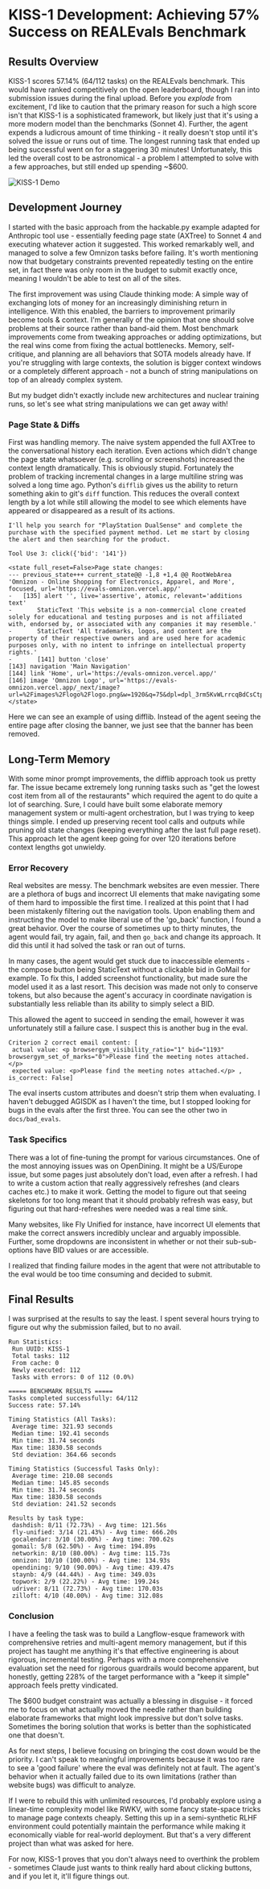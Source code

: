 # KISS-1 Development: Achieving 57% Success on REALEvals Benchmark

## Results Overview

KISS-1 scores 57.14% (64/112 tasks) on the REALEvals benchmark. This would have ranked competitively on the open leaderboard, though I ran into submission issues during the final upload. Before you *explode* from excitement, I'd like to caution that the primary reason for such a high score isn't that KISS-1 is a sophisticated framework, but likely just that it's using a more modern model than the benchmarks (Sonnet 4). Further, the agent expends a ludicrous amount of time thinking - it really doesn't stop until it's solved the issue or runs out of time. The longest running task that ended up being successful went on for a staggering 30 minutes! Unfortunately, this led the overall cost to be astronomical - a problem I attempted to solve with a few approaches, but still ended up spending ~$600.

![KISS-1 Demo](assets/demo.gif)

## Development Journey

I started with the basic approach from the hackable.py example adapted for Anthropic tool use - essentially feeding page state (AXTree) to Sonnet 4 and executing whatever action it suggested. This worked remarkably well, and managed to solve a few Omnizon tasks before failing. It's worth mentioning now that budgetary constraints prevented repeatedly testing on the entire set, in fact there was only room in the budget to submit exactly once, meaning I wouldn't be able to test on all of the sites.

The first improvement was using Claude thinking mode: A simple way of exchanging lots of money for an increasingly diminishing return in intelligence. With this enabled, the barriers to improvement primarily become tools & context. I'm generally of the opinion that one should solve problems at their source rather than band-aid them. Most benchmark improvements come from tweaking approaches or adding optimizations, but the real wins come from fixing the actual bottlenecks. Memory, self-critique, and planning are all behaviors that SOTA models already have. If you're struggling with large contexts, the solution is bigger context windows or a completely different approach - not a bunch of string manipulations on top of an already complex system.

But my budget didn't exactly include new architectures and nuclear training runs, so let's see what string manipulations we can get away with!

### Page State & Diffs
First was handling memory. The naive system appended the full AXTree to the conversational history each iteration. Even actions which didn't change the page state whatsoever (e.g. scrolling or screenshots) increased the context length dramatically. This is obviously stupid. Fortunately the problem of tracking incremental changes in a large multiline string was solved a long time ago. Python's `difflib` gives us the ability to return something akin to git's `diff` function. This reduces the overall context length by a lot while still allowing the model to see which elements have appeared or disappeared as a result of its actions.

```
I'll help you search for "PlayStation DualSense" and complete the purchase with the specified payment method. Let me start by closing the alert and then searching for the product.
 
Tool Use 3: click({'bid': '141'})

<state full_reset=False>Page state changes:
--- previous_state+++ current_state@@ -1,8 +1,4 @@ RootWebArea 'Omnizon - Online Shopping for Electronics, Apparel, and More', focused, url='https://evals-omnizon.vercel.app/'
-	[135] alert '', live='assertive', atomic, relevant='additions text'
-		StaticText 'This website is a non-commercial clone created solely for educational and testing purposes and is not affiliated with, endorsed by, or associated with any companies it may resemble.'
-		StaticText 'All trademarks, logos, and content are the property of their respective owners and are used here for academic purposes only, with no intent to infringe on intellectual property rights.'
-		[141] button 'close'
[143] navigation 'Main Navigation'
[144] link 'Home', url='https://evals-omnizon.vercel.app/'
[146] image 'Omnizon Logo', url='https://evals-omnizon.vercel.app/_next/image?url=%2Fimages%2Flogo%2Flogo.png&w=1920&q=75&dpl=dpl_3rm5KvWLrrcqBdCsCtpmpa8khjso'
</state>
```

Here we can see an example of using difflib. Instead of the agent seeing the entire page after closing the banner, we just see that the banner has been removed.

## Long-Term Memory

With some minor prompt improvements, the difflib approach took us pretty far. The issue became extremely long running tasks such as "get the lowest cost item from all of the restaurants" which required the agent to do quite a lot of searching. Sure, I could have built some elaborate memory management system or multi-agent orchestration, but I was trying to keep things simple. I ended up preserving recent tool calls and outputs while pruning old state changes (keeping everything after the last full page reset). This approach let the agent keep going for over 120 iterations before context lengths got unwieldy.

### Error Recovery

Real websites are messy. The benchmark websites are even messier. There are a plethora of bugs and incorrect UI elements that make navigating some of them hard to impossible the first time. I realized at this point that I had been mistakenly filtering out the navigation tools. Upon enabling them and instructing the model to make liberal use of the 'go_back' function, I found a great behavior. Over the course of sometimes up to thirty minutes, the agent would fail, try again, fail, and then `go_back` and change its approach. It did this until it had solved the task or ran out of turns.

In many cases, the agent would get stuck due to inaccessible elements - the compose button being StaticText without a clickable bid in GoMail for example. To fix this, I added screenshot functionality, but made sure the model used it as a last resort. This decision was made not only to conserve tokens, but also because the agent's accuracy in coordinate navigation is substantially less reliable than its ability to simply select a BID.

This allowed the agent to succeed in sending the email, however it was unfortunately still a failure case. I suspect this is another bug in the eval.

```
Criterion 2 correct email content: [
 actual value: <p browsergym_visibility_ratio="1" bid="1193" browsergym_set_of_marks="0">Please find the meeting notes attached.</p>
 expected value: <p>Please find the meeting notes attached.</p> , is_correct: False]
```

The eval inserts custom attributes and doesn't strip them when evaluating. I haven't debugged AGISDK as I haven't the time, but I stopped looking for bugs in the evals after the first three. You can see the other two in `docs/bad_evals`.

### Task Specifics

There was a lot of fine-tuning the prompt for various circumstances. One of the most annoying issues was on OpenDining. It might be a US/Europe issue, but some pages just absolutely don't load, even after a refresh. I had to write a custom action that really aggressively refreshes (and clears caches etc.) to make it work. Getting the model to figure out that seeing skeletons for too long meant that it should probably refresh was easy, but figuring out that hard-refreshes were needed was a real time sink.

Many websites, like Fly Unified for instance, have incorrect UI elements that make the correct answers incredibly unclear and arguably impossible. Further, some dropdowns are inconsistent in whether or not their sub-sub-options have BID values or are accessible.

I realized that finding failure modes in the agent that were not attributable to the eval would be too time consuming and decided to submit.

## Final Results

I was surprised at the results to say the least. I spent several hours trying to figure out why the submission failed, but to no avail.

```
Run Statistics:
 Run UUID: KISS-1
 Total tasks: 112
 From cache: 0
 Newly executed: 112
 Tasks with errors: 0 of 112 (0.0%)

===== BENCHMARK RESULTS =====
Tasks completed successfully: 64/112
Success rate: 57.14%

Timing Statistics (All Tasks):
 Average time: 321.93 seconds
 Median time: 192.41 seconds
 Min time: 31.74 seconds
 Max time: 1830.58 seconds
 Std deviation: 364.66 seconds

Timing Statistics (Successful Tasks Only):
 Average time: 210.08 seconds
 Median time: 145.85 seconds
 Min time: 31.74 seconds
 Max time: 1830.58 seconds
 Std deviation: 241.52 seconds

Results by task type:
 dashdish: 8/11 (72.73%) - Avg time: 121.56s
 fly-unified: 3/14 (21.43%) - Avg time: 666.20s
 gocalendar: 3/10 (30.00%) - Avg time: 700.62s
 gomail: 5/8 (62.50%) - Avg time: 194.89s
 networkin: 8/10 (80.00%) - Avg time: 115.73s
 omnizon: 10/10 (100.00%) - Avg time: 134.93s
 opendining: 9/10 (90.00%) - Avg time: 439.47s
 staynb: 4/9 (44.44%) - Avg time: 349.03s
 topwork: 2/9 (22.22%) - Avg time: 199.24s
 udriver: 8/11 (72.73%) - Avg time: 170.03s
 zilloft: 4/10 (40.00%) - Avg time: 312.08s
```

### Conclusion

I have a feeling the task was to build a Langflow-esque framework with comprehensive retries and multi-agent memory management, but if this project has taught me anything it's that effective engineering is about rigorous, incremental testing. Perhaps with a more comprehensive evaluation set the need for rigorous guardrails would become apparent, but honestly, getting 228% of the target performance with a "keep it simple" approach feels pretty vindicated.

The $600 budget constraint was actually a blessing in disguise - it forced me to focus on what actually moved the needle rather than building elaborate frameworks that might look impressive but don't solve tasks. Sometimes the boring solution that works is better than the sophisticated one that doesn't.

As for next steps, I believe focusing on bringing the cost down would be the priority. I can't speak to meaningful improvements because it was too rare to see a 'good failure' where the eval was definitely not at fault. The agent's behavior when it actually failed due to its own limitations (rather than website bugs) was difficult to analyze.

If I were to rebuild this with unlimited resources, I'd probably explore using a linear-time complexity model like RWKV, with some fancy state-space tricks to manage page contexts cheaply. Setting this up in a semi-synthetic RLHF environment could potentially maintain the performance while making it economically viable for real-world deployment. But that's a very different project than what was asked for here.

For now, KISS-1 proves that you don't always need to overthink the problem - sometimes Claude just wants to think really hard about clicking buttons, and if you let it, it'll figure things out.

